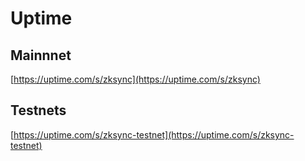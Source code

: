# Uptime

## Mainnnet

[https://uptime.com/s/zksync](https://uptime.com/s/zksync)

## Testnets

[https://uptime.com/s/zksync-testnet](https://uptime.com/s/zksync-testnet)

